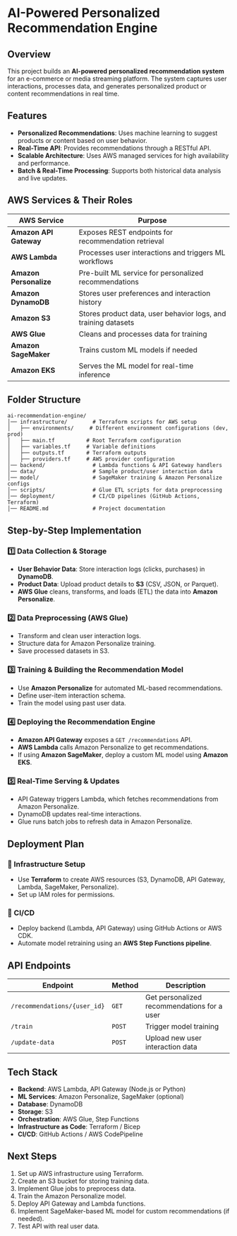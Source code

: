 # AI-Powered Personalized Recommendation Engine

## Overview
This project builds an **AI-powered personalized recommendation system** for an e-commerce or media streaming platform. The system captures user interactions, processes data, and generates personalized product or content recommendations in real time.

## Features
- **Personalized Recommendations**: Uses machine learning to suggest products or content based on user behavior.
- **Real-Time API**: Provides recommendations through a RESTful API.
- **Scalable Architecture**: Uses AWS managed services for high availability and performance.
- **Batch & Real-Time Processing**: Supports both historical data analysis and live updates.

## AWS Services & Their Roles
| AWS Service | Purpose |
|------------|---------|
| **Amazon API Gateway** | Exposes REST endpoints for recommendation retrieval |
| **AWS Lambda** | Processes user interactions and triggers ML workflows |
| **Amazon Personalize** | Pre-built ML service for personalized recommendations |
| **Amazon DynamoDB** | Stores user preferences and interaction history |
| **Amazon S3** | Stores product data, user behavior logs, and training datasets |
| **AWS Glue** | Cleans and processes data for training |
| **Amazon SageMaker** | Trains custom ML models if needed |
| **Amazon EKS** | Serves the ML model for real-time inference |

## Folder Structure
```
ai-recommendation-engine/
│── infrastructure/        # Terraform scripts for AWS setup
│   ├── environments/     # Different environment configurations (dev, prod)
│   ├── main.tf          # Root Terraform configuration
│   ├── variables.tf     # Variable definitions
│   ├── outputs.tf       # Terraform outputs
│   ├── providers.tf     # AWS provider configuration
│── backend/               # Lambda functions & API Gateway handlers
│── data/                  # Sample product/user interaction data
│── model/                 # SageMaker training & Amazon Personalize configs
│── scripts/               # Glue ETL scripts for data preprocessing
│── deployment/            # CI/CD pipelines (GitHub Actions, Terraform)
│── README.md              # Project documentation
```

## Step-by-Step Implementation

### 1️⃣ Data Collection & Storage
- **User Behavior Data**: Store interaction logs (clicks, purchases) in **DynamoDB**.
- **Product Data**: Upload product details to **S3** (CSV, JSON, or Parquet).
- **AWS Glue** cleans, transforms, and loads (ETL) the data into **Amazon Personalize**.

### 2️⃣ Data Preprocessing (AWS Glue)
- Transform and clean user interaction logs.
- Structure data for Amazon Personalize training.
- Save processed datasets in S3.

### 3️⃣ Training & Building the Recommendation Model
- Use **Amazon Personalize** for automated ML-based recommendations.
- Define user-item interaction schema.
- Train the model using past user data.

### 4️⃣ Deploying the Recommendation Engine
- **Amazon API Gateway** exposes a `GET /recommendations` API.
- **AWS Lambda** calls Amazon Personalize to get recommendations.
- If using **Amazon SageMaker**, deploy a custom ML model using **Amazon EKS**.

### 5️⃣ Real-Time Serving & Updates
- API Gateway triggers Lambda, which fetches recommendations from Amazon Personalize.
- DynamoDB updates real-time interactions.
- Glue runs batch jobs to refresh data in Amazon Personalize.

## Deployment Plan

### 📌 Infrastructure Setup
- Use **Terraform** to create AWS resources (S3, DynamoDB, API Gateway, Lambda, SageMaker, Personalize).
- Set up IAM roles for permissions.

### 📌 CI/CD
- Deploy backend (Lambda, API Gateway) using GitHub Actions or AWS CDK.
- Automate model retraining using an **AWS Step Functions pipeline**.

## API Endpoints
| Endpoint | Method | Description |
|----------|--------|--------------|
| `/recommendations/{user_id}` | `GET` | Get personalized recommendations for a user |
| `/train` | `POST` | Trigger model training |
| `/update-data` | `POST` | Upload new user interaction data |

## Tech Stack
- **Backend**: AWS Lambda, API Gateway (Node.js or Python)
- **ML Services**: Amazon Personalize, SageMaker (optional)
- **Database**: DynamoDB
- **Storage**: S3
- **Orchestration**: AWS Glue, Step Functions
- **Infrastructure as Code**: Terraform / Bicep
- **CI/CD**: GitHub Actions / AWS CodePipeline

## Next Steps
1. Set up AWS infrastructure using Terraform.
2. Create an S3 bucket for storing training data.
3. Implement Glue jobs to preprocess data.
4. Train the Amazon Personalize model.
5. Deploy API Gateway and Lambda functions.
6. Implement SageMaker-based ML model for custom recommendations (if needed).
7. Test API with real user data.